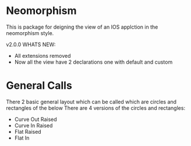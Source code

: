 # Neomorphism

This is package for deigning the view of an IOS applction in the neomorphism style.

v2.0.0
WHATS NEW:
- All extensions removed
- Now all the view have 2 declarations one with default and custom

# General Calls
There 2 basic general layout which can be called which are circles and rectangles of the below
There are 4 versions of the circles and rectangles:
 - Curve Out Raised
 - Curve In Raised
 - Flat Raised
 - Flat In 

